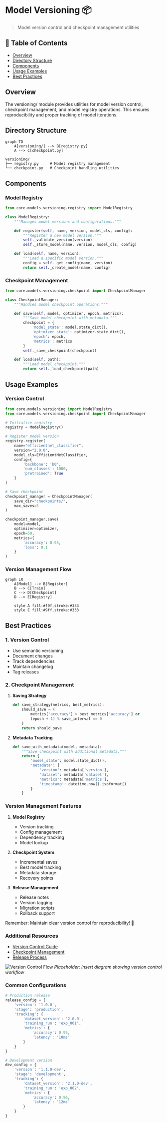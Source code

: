 # Model Versioning 📦

> Model version control and checkpoint management utilities

## 📑 Table of Contents

- [Overview](#overview)
- [Directory Structure](#directory-structure)
- [Components](#components)
- [Usage Examples](#usage-examples)
- [Best Practices](#best-practices)

## Overview

The versioning/ module provides utilities for model version control, checkpoint management, and model registry operations. This ensures reproducibility and proper tracking of model iterations.

## Directory Structure

```mermaid
graph TD
    A[versioning/] --> B[registry.py]
    A --> C[checkpoint.py]
```

```
versioning/
├── registry.py     # Model registry management
└── checkpoint.py   # Checkpoint handling utilities
```

## Components

### Model Registry

```python
from core.models.versioning.registry import ModelRegistry

class ModelRegistry:
    """Manages model versions and configurations."""

    def register(self, name, version, model_cls, config):
        """Register a new model version."""
        self._validate_version(version)
        self._store_model(name, version, model_cls, config)

    def load(self, name, version):
        """Load a specific model version."""
        config = self._get_config(name, version)
        return self._create_model(name, config)
```

### Checkpoint Management

```python
from core.models.versioning.checkpoint import CheckpointManager

class CheckpointManager:
    """Handles model checkpoint operations."""

    def save(self, model, optimizer, epoch, metrics):
        """Save model checkpoint with metadata."""
        checkpoint = {
            'model_state': model.state_dict(),
            'optimizer_state': optimizer.state_dict(),
            'epoch': epoch,
            'metrics': metrics
        }
        self._save_checkpoint(checkpoint)

    def load(self, path):
        """Load model checkpoint."""
        return self._load_checkpoint(path)
```

## Usage Examples

### Version Control

```python
from core.models.versioning import ModelRegistry
from core.models.versioning.checkpoint import CheckpointManager

# Initialize registry
registry = ModelRegistry()

# Register model version
registry.register(
    name="efficientnet_classifier",
    version="2.0.0",
    model_cls=EfficientNetClassifier,
    config={
        'backbone': 'b0',
        'num_classes': 1000,
        'pretrained': True
    }
)

# Save checkpoint
checkpoint_manager = CheckpointManager(
    save_dir="checkpoints/",
    max_saves=5
)

checkpoint_manager.save(
    model=model,
    optimizer=optimizer,
    epoch=50,
    metrics={
        'accuracy': 0.95,
        'loss': 0.1
    }
)
```

### Version Management Flow

```mermaid
graph LR
    A[Model] --> B[Register]
    B --> C[Train]
    C --> D[Checkpoint]
    D --> E[Registry]

    style A fill:#f9f,stroke:#333
    style E fill:#9ff,stroke:#333
```

## Best Practices

### 1. Version Control

- Use semantic versioning
- Document changes
- Track dependencies
- Maintain changelog
- Tag releases

### 2. Checkpoint Management

1. **Saving Strategy**

   ```python
   def save_strategy(metrics, best_metrics):
       should_save = (
           metrics['accuracy'] > best_metrics['accuracy'] or
           (epoch + 1) % save_interval == 0
       )
       return should_save
   ```

2. **Metadata Tracking**
   ```python
   def save_with_metadata(model, metadata):
       """Save checkpoint with additional metadata."""
       return {
           'model_state': model.state_dict(),
           'metadata': {
               'version': metadata['version'],
               'dataset': metadata['dataset'],
               'metrics': metadata['metrics'],
               'timestamp': datetime.now().isoformat()
           }
       }
   ```

### Version Management Features

1. **Model Registry**

   - Version tracking
   - Config management
   - Dependency tracking
   - Model lookup

2. **Checkpoint System**

   - Incremental saves
   - Best model tracking
   - Metadata storage
   - Recovery points

3. **Release Management**
   - Release notes
   - Version tagging
   - Migration scripts
   - Rollback support

Remember: Maintain clear version control for reproducibility! 💪

### Additional Resources

- [Version Control Guide](docs/version_control.md)
- [Checkpoint Management](docs/checkpoints.md)
- [Release Process](docs/releases.md)

![Version Control Flow](docs/images/version_control.png)
_Placeholder: Insert diagram showing version control workflow_

### Common Configurations

```python
# Production release
release_config = {
    'version': '1.0.0',
    'stage': 'production',
    'tracking': {
        'dataset_version': '2.0.0',
        'training_run': 'exp_001',
        'metrics': {
            'accuracy': 0.95,
            'latency': '10ms'
        }
    }
}

# Development version
dev_config = {
    'version': '1.1.0-dev',
    'stage': 'development',
    'tracking': {
        'dataset_version': '2.1.0-dev',
        'training_run': 'exp_002',
        'metrics': {
            'accuracy': 0.96,
            'latency': '12ms'
        }
    }
}
```
